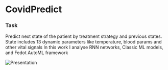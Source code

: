 # CovidPredict
### Task

Predict next state of the patient by treatment strategy and previous states.
State includes 13 dynamic parameters like temperature, blood params and other vital signals
In this work I analyse RNN networks, Classic ML models, and Fedot AutoML framework 

![Presentation](https://docs.google.com/presentation/d/1WAA0LE31cgWKWI0tl_1LLd6T1THG4GKD/edit#slide=id.p8)
